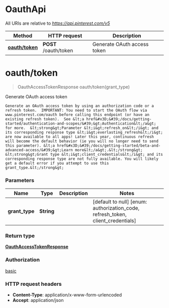 # OauthApi

All URIs are relative to *https://api.pinterest.com/v5*

| Method | HTTP request | Description |
|------------- | ------------- | -------------|
| [**oauth/token**](OauthApi.md#oauth/token) | **POST** /oauth/token | Generate OAuth access token |


<a name="oauth/token"></a>
# **oauth/token**
> OauthAccessTokenResponse oauth/token(grant\_type)

Generate OAuth access token

    Generate an OAuth access token by using an authorization code or a refresh token.  IMPORTANT: You need to start the OAuth flow via www.pinterest.com/oauth before calling this endpoint (or have an existing refresh token).  See &lt;a href&#x3D;&#39;/docs/getting-started/authentication-and-scopes/&#39;&gt;Authentication&lt;/a&gt; for more.  &lt;strong&gt;Parameter &lt;i&gt;refresh_on&lt;/i&gt; and its corresponding response type &lt;i&gt;everlasting_refresh&lt;/i&gt; are now available to all apps! Later this year, continuous refresh will become the default behavior (ie you will no longer need to send this parameter). &lt;a href&#x3D;&#39;/docs/getting-started/beta-and-advanced-access/&#39;&gt;Learn more&lt;/a&gt;.&lt;/strong&gt;  &lt;strong&gt;Grant type &lt;i&gt;client_credentials&lt;/i&gt; and its corresponding response type are not fully available. You will likely get a default error if you attempt to use this grant_type.&lt;/strong&gt;

### Parameters

|Name | Type | Description  | Notes |
|------------- | ------------- | ------------- | -------------|
| **grant\_type** | **String**|  | [default to null] [enum: authorization_code, refresh_token, client_credentials] |

### Return type

[**OauthAccessTokenResponse**](../Models/OauthAccessTokenResponse.md)

### Authorization

[basic](../README.md#basic)

### HTTP request headers

- **Content-Type**: application/x-www-form-urlencoded
- **Accept**: application/json

